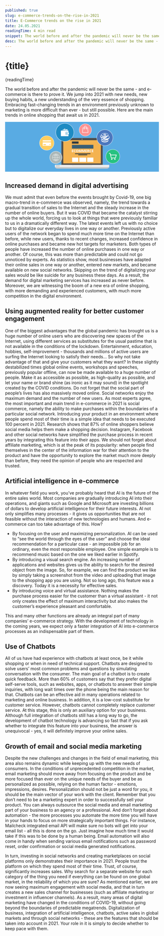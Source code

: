 ```yaml
---
published: true
slug: e-commerce-trends-on-the-rise-in-2021
title: E-Commerce trends on the rise in 2021
date: 24.05.2021
readingTime: 4 min read
snippet: The world before and after the pandemic will never be the same - and e-commerce is there to prove it. We jump into 2021 with new needs, new buying habits, a new understanding of the very essence of shopping. Embracing fast-changing trends in an environment previously unknown to marketing is more difficult than ever - but still possible. Here are the main trends in online shopping that await us in 2021.
desc: The world before and after the pandemic will never be the same - and e-commerce is there to prove it. We jump into 2021 with new needs, new buying habits, a new understanding of the very essence of shopping. Embracing fast-changing trends in an environment previously unknown to marketing is more difficult than ever - but still possible. Here are the main trends in online shopping that await us in 2021.
---
```


<script context="module">
  import img from "./digital-advertising.png?format=webp;png;avif&srcset";

  metadata.image= img;
</script>

# {title}

{readingTime}

The world before and after the pandemic will never be the same - and e-commerce is there to prove it. We jump into 2021 with new needs, new buying habits, a new understanding of the very essence of shopping. Embracing fast-changing trends in an environment previously unknown to marketing is more difficult than ever - but still possible. Here are the main trends in online shopping that await us in 2021.

![Increased demand in digital advertising](./digital-advertising.png?format=webp;png;avif&srcset)

## Increased demand in digital advertising

We must admit that even before the events brought by Covid-19, one big macro-trend in e-commerce was observed, namely, the trend towards a gradual transition of sales to the Internet and the steady increase in the number of online buyers. But it was COVID that became the catalyst stirring up the whole world, forcing us to look at things that were previously familiar to us in a dramatically different way.
The latest events left us with no choice but to digitalize our everyday lives in one way or another. Previously active users of the network began to spend much more time on the Internet than before, while new users, thanks to recent changes, increased confidence in online purchases and became new hot targets for marketers. Both types of people have increased the number of online purchases in one way or another.
Of course, this was more than predictable and could not go unnoticed by experts. As statistics show, most businesses have adapted their online sales in one way or another, entered new markets, and became available on new social networks. Skipping on the trend of digitalizing your sales would be like suicide for any business these days. As a result, the demand for digital marketing services has increased as never before. Moreover, we are witnessing the boom of a new era of online shopping, with more demanding and experienced customers, with much more competition in the digital environment.

## Using augmented reality for better customer engagement

One of the biggest advantages that the global pandemic has brought us is a huge number of online users who are discovering new spaces of the Internet, using different services as substitutes for the usual pastime that is not available in the conditions of the lockdown. Entertainment, education, hobbies, self-improvement - thousands and millions of active users are surfing the Internet looking to satisfy their needs… So why not take advantage of that and give your customers what they want?
In these slightly destabilized times global online events, workshops and speeches, previously popular offline, can now be made available to a huge number of people. Make it as accessible as possible, as high-quality as possible, and let your name or brand shine (as ironic as it may sound) in the spotlight created by the COVID conditions.
Do not forget that the social part of people’s lives has also massively moved online. Social networks enjoy the maximum demand and the number of new users. As most experts agree, the most important and main trend in e-commerce in 2021 is social commerce, namely the ability to make purchases within the boundaries of a particular social network. Introducing your product in an environment where people spend most of their time is a simple idea that needs to be executed 100 percent in 2021.
Research shows that 87% of online shoppers believe social media helps them make a shopping decision. Instagram, Facebook and other social networks have simplified the purchase process in recent years by integrating this feature into their apps. We should not forget about affiliate marketing, which is at the peak of its popularity: when people find themselves in the center of the information war for their attention to the product and have the opportunity to explore the market much more deeply than before, they need the opinion of people who are respected and trusted.

## Artificial intelligence in e-commerce

In whatever field you work, you’ve probably heard that AI is the future of the entire sales world. Most companies are gradually introducing AI into their operations, and giants such as Google and Microsoft are investing billions of dollars to develop artificial intelligence for their future interests. AI not only simplifies many processes - it gives us opportunities that are not feasible without the interaction of new technologies and humans. And e-commerce can too take advantage of this. How?

- By focusing on the user and maximizing personalization. AI can be used to “see the world through the eyes of the user” and choose the ideal recommendation for a particular case - an impossible job for an ordinary, even the most responsible employee. One simple example is to recommend music based on the one we liked earlier in Spotify.
- By introducing a visual search engine. An increasing number of applications and websites gives us the ability to search for the desired object from the image. So, for example, we can find the product we like by simply taking a screenshot from the video and uploading that image to the shopping app you are using. Not so long ago, this feature was a discovery. Today it is a necessity for effective sales.
- By introducing voice and virtual assistance. Nothing makes the purchase process easier for the customer than a virtual assistant - it not only creates the effect of maximum interactivity but also makes the customer’s experience pleasant and comfortable.

This and many other functions are already an integral part of many companies’ e-commerce strategy. With the development of technology in the coming years, we expect only a faster integration of AI into e-commerce processes as an indispensable part of them.

## Use of Chatbots

All of us have had experience with chatbots at least once, be it while shopping or when in need of technical support. Chatbots are designed to solve users’ most common problems and questions by simulating conversation with the consumer. The main goal of a chatbot is to create quick feedback. More than 60% of customers say that they prefer digital self-serve tools, such as websites, apps, or chatbots to answer their simple inquiries, with long wait times over the phone being the main reason for that. Chatbots can be an effective aid in many operations related to marketing and online business. In addition, it is a low-cost substitute for customer service. However, chatbots cannot completely replace customer service. At this stage, this is only an auxiliary option for your business. Although full integration of chatbots still has a long way to go, the development of chatbot technology is advancing so fast that if you ask whether to integrate this feature into your business, the answer is unequivocal - yes, it will definitely improve your online sales.

## Growth of email and social media marketing

Despite the new challenges and changes in the field of email marketing, this area also remains dynamic while keeping up with the new needs of consumers. In the conditions of unprecedented competition in the market, email marketing should move away from focusing on the product and be more focused than ever on the unique needs of the buyer and be as personalized as possible, relying on the human factor - emotions, impressions, desires. Personalization should not be just a word for you, it should be the main vector of your work with the client. Remember that you don’t need to be a marketing expert in order to successfully sell your product. You can always outsource the social media and email marketing part of your business to an agency or a professional. And don’t forget about automation - the more processes you automate the more time you will have in your hands to focus on more strategically important things. For instance, Mailcheck integrated email API will make sure no bots will get into your email list - all this is done on the go. Just imagine how much time it would take if this was to be done by a human being. Email automation will also come in handy when sending various email notifications such as password reset, order confirmation or social media generated notifications.

In turn, investing in social networks and creating marketplaces on social platforms only demonstrates their importance in 2021. People trust the platform on which they spend most of their time. Trust, of course, significantly increases sales. Why search for a separate website for each category of the thing you need if everything can be found on one global market, in the reliability of which you are sure? As mentioned earlier, we are now seeing maximum engagement with social media, and that in turn creates a new sales channel for businesses (such as affiliate marketing or investment in influencer channels).
As a result, many areas of digital marketing have changed in the conditions of COVID-19, without going beyond the boundaries of predictable megatrends. Digitalization of business, integration of artificial intelligence, chatbots, active sales in global markets and through social networks - these are the features that should be taken into account in 2021. Your role in it is simply to decide whether to keep pace with them.
